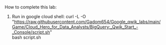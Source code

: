 How to complete this lab:
1. Run in google cloud shell:
curl -L -O "https://raw.githubusercontent.com/Gadom654/Google_qwik_labs/main/Game/Cloud_Hero_for_Data_Analysts/BigQuery:_Qwik_Start_-_Console/script.sh" <br>
bash script.sh
